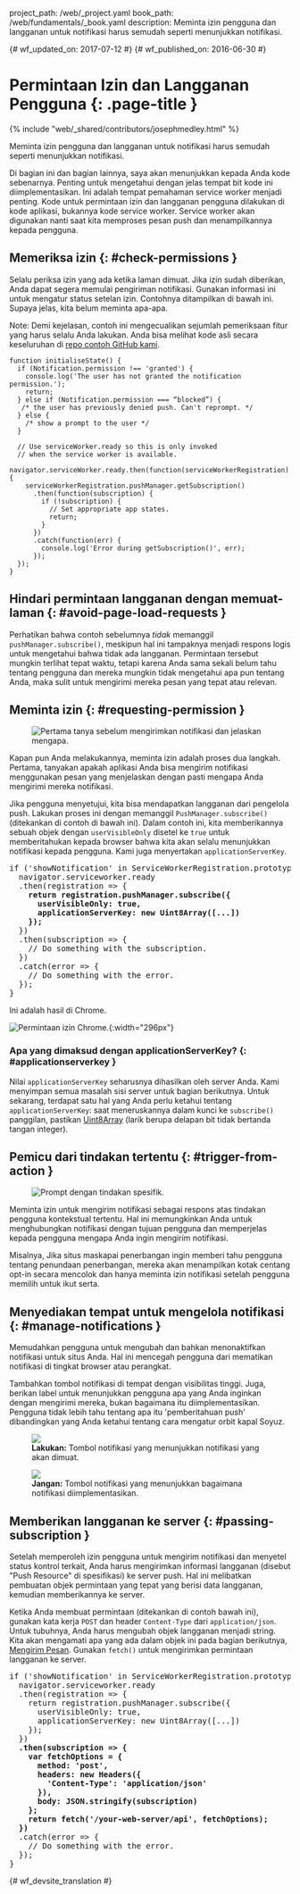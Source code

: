 project_path: /web/_project.yaml
book_path: /web/fundamentals/_book.yaml
description: Meminta izin pengguna dan langganan untuk notifikasi harus semudah seperti menunjukkan notifikasi.

{# wf_updated_on: 2017-07-12 #}
{# wf_published_on: 2016-06-30 #}

# Permintaan Izin dan Langganan Pengguna {: .page-title }

{% include "web/_shared/contributors/josephmedley.html" %}

Meminta izin pengguna dan langganan untuk notifikasi harus semudah seperti menunjukkan notifikasi.

Di bagian ini dan bagian lainnya, saya akan menunjukkan kepada Anda kode sebenarnya.
Penting untuk mengetahui dengan jelas tempat bit kode ini diimplementasikan. Ini
adalah tempat pemahaman service worker menjadi penting. Kode untuk
permintaan izin dan langganan pengguna dilakukan di kode aplikasi, bukannya
kode service worker. Service worker akan digunakan nanti saat kita
memproses pesan push dan menampilkannya kepada pengguna.

## Memeriksa izin {: #check-permissions }

Selalu periksa izin yang ada ketika laman dimuat. Jika izin
sudah diberikan, Anda dapat segera memulai pengiriman
notifikasi. Gunakan informasi ini untuk mengatur status setelan
izin. Contohnya ditampilkan di bawah ini. Supaya jelas, kita belum meminta
apa-apa.

Note: Demi kejelasan, contoh ini mengecualikan sejumlah pemeriksaan fitur
yang harus selalu Anda lakukan. Anda bisa melihat kode asli secara keseluruhan
di <a href='https://github.com/GoogleChrome/samples/tree/gh-pages/push-messaging-and-notifications'>
repo contoh GitHub kami</a>.


    function initialiseState() {
      if (Notification.permission !== 'granted') {
        console.log('The user has not granted the notification permission.');
        return;
      } else if (Notification.permission === “blocked”) {
       /* the user has previously denied push. Can't reprompt. */
      } else {
        /* show a prompt to the user */
      }

      // Use serviceWorker.ready so this is only invoked
      // when the service worker is available.
      navigator.serviceWorker.ready.then(function(serviceWorkerRegistration) {
        serviceWorkerRegistration.pushManager.getSubscription()
          .then(function(subscription) {
            if (!subscription) {
              // Set appropriate app states.
              return;
            }
          })
          .catch(function(err) {
            console.log('Error during getSubscription()', err);
          });
      });
    }


## Hindari permintaan langganan dengan memuat-laman {: #avoid-page-load-requests }

Perhatikan bahwa contoh sebelumnya _tidak_ memanggil
`pushManager.subscribe()`, meskipun hal ini tampaknya menjadi respons logis untuk
mengetahui bahwa tidak ada langganan. Permintaan tersebut mungkin terlihat tepat waktu, tetapi karena Anda sama sekali belum tahu tentang pengguna dan mereka mungkin tidak
mengetahui apa pun tentang Anda, maka sulit untuk mengirimi mereka pesan
yang tepat atau relevan.

## Meminta izin {: #requesting-permission }

<figure class="attempt-right">
  <img src="images/news-prompt.png" alt="Pertama tanya sebelum mengirimkan notifikasi dan jelaskan mengapa.">
</figure>

Kapan pun Anda melakukannya, meminta izin adalah proses dua langkah.
Pertama, tanyakan apakah aplikasi Anda bisa mengirim notifikasi menggunakan pesan yang
menjelaskan dengan pasti mengapa Anda mengirimi mereka notifikasi.

Jika pengguna menyetujui, kita bisa mendapatkan langganan dari pengelola
push. Lakukan proses ini dengan memanggil `PushManager.subscribe()` (ditekankan di contoh
di bawah ini). Dalam contoh ini, kita memberikannya sebuah objek dengan `userVisibleOnly` disetel
ke `true` untuk memberitahukan kepada browser bahwa kita akan selalu menunjukkan notifikasi kepada
pengguna. Kami juga menyertakan `applicationServerKey`.


<div style="clear:both;"></div>

<pre class="prettyprint">
if ('showNotification' in ServiceWorkerRegistration.prototype) {
  navigator.serviceworker.ready
  .then(registration => {
    <strong>return registration.pushManager.subscribe({
      userVisibleOnly: true,
      applicationServerKey: new Uint8Array([...])
    });</strong>
  })
  .then(subscription => {
    // Do something with the subscription.
  })
  .catch(error => {
    // Do something with the error.
  });
}
</pre>

Ini adalah hasil di Chrome.

![Permintaan izin Chrome.](images/news-permissions.png){:width="296px"}

### Apa yang dimaksud dengan applicationServerKey? {: #applicationserverkey }

Nilai `applicationServerKey` seharusnya dihasilkan oleh server Anda. Kami menyimpan
semua masalah sisi server untuk bagian berikutnya. Untuk sekarang, terdapat satu hal yang Anda perlu
ketahui tentang `applicationServerKey`: saat meneruskannya dalam kunci ke
`subscribe()` panggilan, pastikan
[Uint8Array](https://developer.mozilla.org/en-US/docs/Web/JavaScript/Reference/Global_Objects/Uint8Array)
(larik berupa delapan bit tidak bertanda tangan integer).

## Pemicu dari tindakan tertentu {: #trigger-from-action }

<figure class="attempt-right">
  <img src="images/airline-prompt.png" alt="Prompt dengan tindakan spesifik.">
</figure>

Meminta izin untuk mengirim notifikasi sebagai respons atas
tindakan pengguna kontekstual tertentu. Hal ini memungkinkan Anda untuk menghubungkan notifikasi
dengan tujuan pengguna dan memperjelas kepada pengguna mengapa Anda ingin mengirim
notifikasi.

Misalnya, Jika situs maskapai penerbangan ingin memberi tahu pengguna tentang penundaan penerbangan,
mereka akan menampilkan kotak centang opt-in secara mencolok dan hanya meminta
izin notifikasi setelah pengguna memilih untuk ikut serta.

<div style="clear:both;"></div>

## Menyediakan tempat untuk mengelola notifikasi {: #manage-notifications }

Memudahkan pengguna untuk mengubah dan bahkan menonaktifkan notifikasi untuk situs Anda.
Hal ini mencegah pengguna dari mematikan notifikasi di tingkat browser atau perangkat.

Tambahkan tombol notifikasi di tempat dengan visibilitas tinggi. Juga, berikan label untuk
menunjukkan pengguna apa yang Anda inginkan dengan mengirimi mereka, bukan bagaimana itu diimplementasikan. Pengguna tidak
lebih tahu tentang apa itu 'pemberitahuan push' dibandingkan yang Anda ketahui tentang cara mengatur
orbit kapal Soyuz.

<div class="attempt-left">
  <figure>
    <img src="images/flight-delay.png">
    <figcaption class="success">
      <b>Lakukan:</b> Tombol notifikasi yang menunjukkan notifikasi yang akan dimuat.
    </figcaption>
  </figure>
</div>
<div class="attempt-right">
  <figure>
    <img src="images/send-push.png">
    <figcaption class="warning">
      <b>Jangan:</b> Tombol notifikasi yang menunjukkan bagaimana notifikasi diimplementasikan.
    </figcaption>
  </figure>
</div>
<div style="clear:both;"></div>


## Memberikan langganan ke server {: #passing-subscription }

Setelah memperoleh izin pengguna untuk mengirim notifikasi dan menyetel status
kontrol terkait, Anda harus mengirimkan informasi langganan (disebut
"Push Resource" di spesifikasi) ke server push. Hal ini melibatkan pembuatan
objek permintaan yang tepat yang berisi data langganan, kemudian memberikannya ke
server.

Ketika Anda membuat permintaan (ditekankan di contoh bawah ini), gunakan kata kerja `POST`
dan header `Content-Type` dari `application/json`. Untuk tubuhnya, Anda harus
mengubah objek langganan menjadi string. Kita akan mengamati apa yang ada dalam objek ini
pada bagian berikutnya, [Mengirim Pesan](sending-messages). Gunakan `fetch()`
untuk mengirimkan permintaan langganan ke server.

<pre class="prettyprint">
if ('showNotification' in ServiceWorkerRegistration.prototype) {
  navigator.serviceworker.ready
  .then(registration => {
    return registration.pushManager.subscribe({
      userVisibleOnly: true,
      applicationServerKey: new Uint8Array([...])
    });
  })
  <strong>.then(subscription => {
    var fetchOptions = {
      method: 'post',
      headers: new Headers({
        'Content-Type': 'application/json'
      }),
      body: JSON.stringify(subscription)
    };
    return fetch('/your-web-server/api', fetchOptions);
  })</strong>
  .catch(error => {
    // Do something with the error.
  });
}
</pre>


{# wf_devsite_translation #}
